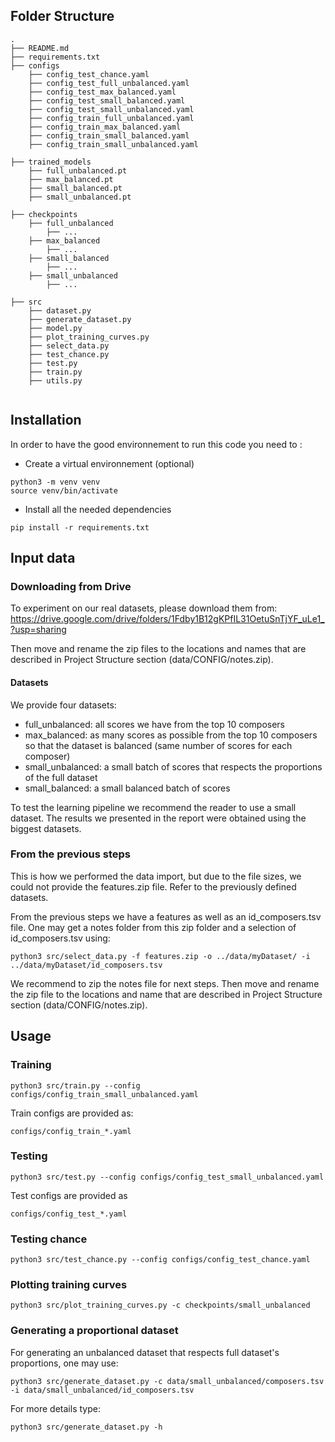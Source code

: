 ## Folder Structure
```
.
├── README.md
├── requirements.txt
├── configs
    ├── config_test_chance.yaml
    ├── config_test_full_unbalanced.yaml
    ├── config_test_max_balanced.yaml
    ├── config_test_small_balanced.yaml
    ├── config_test_small_unbalanced.yaml
    ├── config_train_full_unbalanced.yaml
    ├── config_train_max_balanced.yaml
    ├── config_train_small_balanced.yaml
    ├── config_train_small_unbalanced.yaml

├── trained_models
    ├── full_unbalanced.pt
    ├── max_balanced.pt
    ├── small_balanced.pt
    ├── small_unbalanced.pt

├── checkpoints
    ├── full_unbalanced
        ├── ...
    ├── max_balanced
        ├── ...
    ├── small_balanced
        ├── ...
    ├── small_unbalanced
        ├── ...

├── src
    ├── dataset.py
    ├── generate_dataset.py
    ├── model.py
    ├── plot_training_curves.py
    ├── select_data.py
    ├── test_chance.py
    ├── test.py
    ├── train.py
    ├── utils.py
    
```
## Installation
In order to have the good environnement to run this code you need to :
- Create a virtual environnement (optional)
```
python3 -m venv venv
source venv/bin/activate
```

- Install all the needed dependencies
```
pip install -r requirements.txt
```

## Input data
### Downloading from Drive
To experiment on our real datasets, please download them from:
https://drive.google.com/drive/folders/1Fdby1B12gKPfIL31OetuSnTjYF_uLe1_?usp=sharing

Then move and rename the zip files to the locations and names that are described in Project Structure section (data/CONFIG/notes.zip).

#### Datasets
We provide four datasets:
- full_unbalanced: all scores we have from the top 10 composers
- max_balanced: as many scores as possible from the top 10 composers so that the dataset is balanced (same number of scores for each composer)
- small_unbalanced: a small batch of scores that respects the proportions of the full dataset
- small_balanced: a small balanced batch of scores

To test the learning pipeline we recommend the reader to use a small dataset. The results we presented in the report were obtained using the biggest datasets.

### From the previous steps
This is how we performed the data import, but due to the file sizes, we could not provide the features.zip file. Refer to the previously defined datasets.

From the previous steps we have a features as well as an id_composers.tsv file. One may get a notes folder from this zip folder and a selection of id_composers.tsv using:
```
python3 src/select_data.py -f features.zip -o ../data/myDataset/ -i ../data/myDataset/id_composers.tsv
```
We recommend to zip the notes file for next steps. Then move and rename the zip file to the locations and name that are described in Project Structure section (data/CONFIG/notes.zip).

## Usage
### Training
```
python3 src/train.py --config configs/config_train_small_unbalanced.yaml
```
Train configs are provided as:
```
configs/config_train_*.yaml
```

### Testing
```
python3 src/test.py --config configs/config_test_small_unbalanced.yaml
```
Test configs are provided as
```
configs/config_test_*.yaml
```

### Testing chance
```
python3 src/test_chance.py --config configs/config_test_chance.yaml
```

### Plotting training curves
```
python3 src/plot_training_curves.py -c checkpoints/small_unbalanced
```

### Generating a proportional dataset
For generating an unbalanced dataset that respects full dataset's proportions, one may use:
```
python3 src/generate_dataset.py -c data/small_unbalanced/composers.tsv -i data/small_unbalanced/id_composers.tsv
```
For more details type:
```
python3 src/generate_dataset.py -h
```

